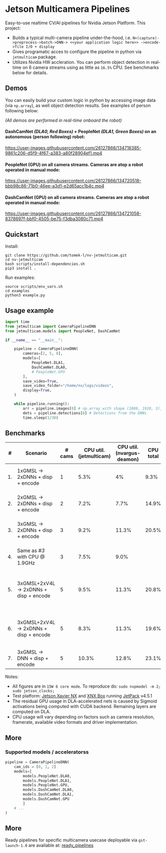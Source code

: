 # Jetson Multicamera Pipelines

Easy-to-use realtime CV/AI pipelines for Nvidia Jetson Platform. This project:
- Builds a typical multi-camera pipeline under-the-hood, i.e. `N×(capture)->preprocess->batch->DNN-> <<your application logic here>> ->encode->file I/O + display`
- Gives programatic acces to configure the pipeline in python via `jetmulticam` package.
- Utilizes Nvidia HW accleration. You can perform object detection in real-time on 6 camera streams using as little as `16.5%` CPU. See benchmarks below for details.

## Demos

You can easily build your custom logic in python by accessing image data (via `np.array`), as well object detection results.
See examples of person following below:

_(All demos are performed in real-time onboard the robot)_

#### DashCamNet _(DLA0, Red Boxes)_ + PeopleNet _(DLA1, Green Boxes)_ on an autonomous (person following) robot:

https://user-images.githubusercontent.com/26127866/134718385-9861c206-d5f9-4f67-a383-a80f28904ef1.mp4

#### PeopleNet (GPU) on all camera streams. Cameras are atop a robot operated in manual mode:

https://user-images.githubusercontent.com/26127866/134720518-bbb98c86-71b0-46ee-a3d1-e2d65acc1b4c.mp4

#### DashCamNet (GPU) on all camera streams. Cameras are atop a robot operated in manual mode:

https://user-images.githubusercontent.com/26127866/134721058-8378697f-bbf0-4505-be75-f3dba3080c71.mp4


## Quickstart

Install:
```shell
git clone https://github.com/tomek-l/nv-jetmulticam.git
cd nv-jetmulticam
bash scripts/install-dependencies.sh
pip3 install .
```
Run examples:
```shell
source scripts/env_vars.sh
cd examples
python3 example.py
```

## Usage example

```python
import time
from jetmulticam import CameraPipelineDNN
from jetmulticam.models import PeopleNet, DashCamNet

if __name__ == "__main__":

    pipeline = CameraPipelineDNN(
        cameras=[2, 5, 8],
        models=[
            PeopleNet.DLA1,
            DashCamNet.DLA0,
            # PeopleNet.GPU
        ],
        save_video=True,
        save_video_folder="/home/nx/logs/videos",
        display=True,
    )

    while pipeline.running():
        arr = pipeline.images[0] # np.array with shape (1080, 1920, 3), i.e. (1080p RGB image)
        dets = pipeline.detections[0] # Detections from the DNNs
        time.sleep(1/30)
```

## Benchmarks

| #   | Scenario                               | # cams | CPU util. <br> (jetmulticam) | CPU util. <br> (nvargus-deamon) | CPU<br>total | GPU % | EMC util % | Power draw | Inference Hardware                                             |
| --- | -------------------------------------- | ------ | -------------------------- | ------------------------------- | ------------ | ----- | ---------- | ---------- | -------------------------------------------------------------- |
| 1.  | 1xGMSL -> 2xDNNs + disp + encode       | 1      | 5.3%                       | 4%                              | 9.3%         | <3%   | 57%        | 8.5W       | DLA0: PeopleNet DLA1: DashCamNet                               |
| 2.  | 2xGMSL -> 2xDNNs + disp + encode       | 2      | 7.2%                       | 7.7%                            | 14.9%        | <3%   | 62%        | 9.4W       | DLA0: PeopleNet DLA1: DashCamNet                               |
| 3.  | 3xGMSL -> 2xDNNs + disp + encode       | 3      | 9.2%                       | 11.3%                           | 20.5%        | <3%   | 68%        | 10.1W      | DLA0: PeopleNet DLA1: DashCamNet                               |
| 4.  | Same as _#3_ with CPU @ 1.9GHz         | 3      | 7.5%                       | 9.0%                            |              | <3%   | 68%        | 10.4w      | DLA0: PeopleNet DLA1: DashCamNet                               |
| 5.  | 3xGMSL+2xV4L -> 2xDNNs + disp + encode | 5      | 9.5%                       | 11.3%                           | 20.8%        | <3%   | 45%        | 9.1W       | DLA0: PeopleNet _(interval=1)_ DLA1: DashCamNet _(interval=1)_ |
| 6.  | 3xGMSL+2xV4L -> 2xDNNs + disp + encode | 5      | 8.3%                       | 11.3%                           | 19.6%        | <3%   | 25%        | 7.5W       | DLA0: PeopleNet _(interval=6)_ DLA1: DashCamNet _(interval=6)_ |
| 7.  | 3xGMSL -> DNN + disp + encode          | 5      | 10.3%                      | 12.8%                           | 23.1%        | 99%   | 25%        | 15W        | GPU: PeopleNet                                                 |


Notes:
- All figures are in `15W 6 core mode`. To reproduce do: `sudo nvpmodel -m 2; sudo jetson_clocks;`
- Test platform: [Jetson Xavier NX](https://developer.nvidia.com/embedded/jetson-xavier-nx-devkit) and [XNX Box](https://www.leopardimaging.com/product/nvidia-jetson-cameras/nvidia-nx-mipi-camera-kits/li-xnx-box-gmsl2/) running [JetPack](https://developer.nvidia.com/embedded/jetpack) v4.5.1
- The residual GPU usage in DLA-accelerated nets is caused by Sigmoid activations being computed with CUDA backend. Remaining layers are computed on DLA.
- CPU usage will vary depending on factors such as camera resolution, framerate, available video formats and driver implementation.



## More 

### Supported models / acceleratorss
```python
pipeline = CameraPipelineDNN(
    cam_ids = [0, 1, 2]
    models=[
        models.PeopleNet.DLA0,
        models.PeopleNet.DLA1,
        models.PeopleNet.GPU,
        models.DashCamNet.DLA0,
        models.DashCamNet.DLA1,
        models.DashCamNet.GPU
        ]
    # ...
)
```

<!-- ### You can specific images to specific models for inference:
```python
pipeline = CameraPipelineDNN(
    cam_ids = list(range(6)),
    models={
        models.PeopleNet.DLA0: [0, 1],
        models.PeopleNet.DLA1: [2, 3],
        models.DashCamNet.GPU: [0, 1, 2, 3, 4, 5],
        }
    # ...
)
``` -->

<!-- ### Examples showing custom application on top of jetmulticam

How to build your own application using `jetmulticam`

- [examples/00-example-hello-multicam-panorama.ipynb](examples/00-example-hello-multicam-panorama.ipynb)
- [examples/01-example-pytorch-integration-todo.ipynb](examples/01-example-pytorch-integration-todo.ipynb)
- [examples/02-example-pytorch-navigation-todo.ipynb](examples/02-example-pytorch-navigation-todo.ipynb)
- [examples/03-example-inspection-robot-idea.py](examples/03-example-inspection-robot-idea.py)
- [examples/04-example-retail-robot-idea.py](examples/04-example-retail-robot-idea.py) -->

## More

Ready pipelines for specific multicamera usecase deployable via `gst-launch-1.0` are available at: [ready_pipelines](ready_pipelines)
